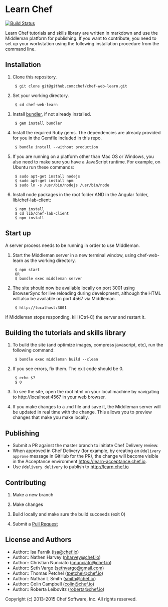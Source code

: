 Learn Chef
==========

[![Build Status](https://magnum.travis-ci.com/chef/learn-chef.svg?token=mNqeWExVNwGqqWxVbw6y&branch=master)](https://magnum.travis-ci.com/chef/learn-chef)

Learn Chef tutorials and skills library are written in markdown and use the Middleman platform for publishing. If you want to contribute, you need to set up your workstation using the following installation procedure from the command line.

Installation
------------

1. Clone this repository.

        $ git clone git@github.com:chef/chef-web-learn.git

1. Set your working directory.

        $ cd chef-web-learn

1. Install [bundler](http://bundler.io/), if not already installed.

        $ gem install bundler

1. Install the required Ruby gems. The dependencies are already provided for you in the Gemfile included in this repo.

        $ bundle install --without production

1. If you are running on a platform other than Mac OS or Windows, you also need to make sure you have a JavaScript runtime. For example, on Ubuntu run these commands:

        $ sudo apt-get install nodejs
        $ sudo apt-get install npm
        $ sudo ln -s /usr/bin/nodejs /usr/bin/node

1. Install node packages in the root folder AND in the Angular folder, lib/chef-lab-client:

        $ npm install
        $ cd lib/chef-lab-client
        $ npm install

Start up
--------

A server process needs to be running in order to use Middleman.

1. Start the Middleman server in a new terminal window, using chef-web-learn as the working directory.

        $ npm start
        OR
        $ bundle exec middleman server

1. The site should now be available locally on port 3001 using BrowserSync for live reloading during
    development, although the HTML will also be available on port 4567 via Middleman. 

        $ http://localhost:3001

If Middleman stops responding, kill (Ctrl-C) the server and restart it.

Building the tutorials and skills library
-----------------------------------------

1. To build the site (and optimize images, compress javascript, etc), run the following command:

        $ bundle exec middleman build --clean

1. If you see errors, fix them. The exit code should be 0.

        $ echo $?
        $ 0

1. To see the site, open the root html on your local machine by navigating to http://localhost:4567 in your web browser.

1. If you make changes to a .md file and save it, the Middleman server will be updated in real time with the change. This allows you to preview changes that make you make locally.

Publishing
----------

- Submit a PR against the master branch to initiate Chef Delivery review.
- When approved in Chef Delivery (for example, by creating an `@delivery approve` message in GitHub for the PR), the change will become visible in the Acceptance environment https://learn-acceptance.chef.io.
- Use `@delivery delivery` to publish to http://learn.chef.io

Contributing
------------

1. Make a new branch

1. Make changes

1. Build locally and make sure the build succeeds (exit 0)

1. Submit a [Pull Request](https://github.com/chef/chef-web-learn/pull/new)

License and Authors
-------------------

- Author:: Isa Farnik (isa@chef.io)
- Author:: Nathen Harvey (nharvey@chef.io)
- Author:: Christian Nunciato (cnunciato@chef.io)
- Author:: Seth Vargo (sethvargo@gmail.com)
- Author:: Thomas Petchel (tpetchel@chef.io)
- Author:: Nathan L Smith (smith@chef.io)
- Author:: Colin Campbell (colin@chef.io)
- Author:: Roberta Leibovitz (roberta@chef.io)

Copyright (c) 2013-2015 Chef Software, Inc. All rights reserved.
